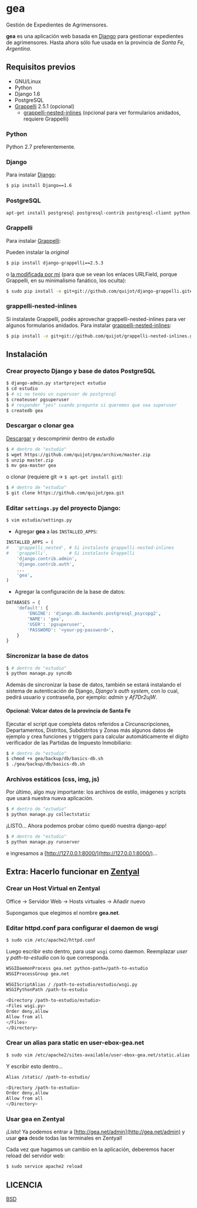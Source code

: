 # gea


Gestión de Expedientes de Agrimensores.

__gea__ es una aplicación web basada en [Django](https://www.djangoproject.com/) para gestionar expedientes de agrimensores. Hasta ahora sólo fue usada en la provincia de _Santa Fe, Argentina_.


## Requisitos previos

- GNU/Linux
- Python
- Django 1.6
- PostgreSQL
- [Grappelli](http://grappelliproject.com/) 2.5.1 (opcional)
  - [grappelli-nested-inlines](https://github.com/quijot/grappelli-nested-inlines) (opcional para ver formularios anidados, requiere Grappelli)

### Python

Python 2.7 preferentemente.

### Django

Para instalar [Django](https://www.djangoproject.com/):

```bash
$ pip install Django==1.6
```

### PostgreSQL

```bash
apt-get install postgresql postgresql-contrib postgresql-client python-psycopg2 postgresql-plpython-9.1
```

### Grappelli

Para instalar [Grappelli](http://grappelliproject.com/):

Pueden instalar la _original_

```bash
$ pip install django-grappelli==2.5.3
```

o [la modificada por mi](http://github.com/quijot/django-grappelli) (para que se vean los enlaces URLField, porque Grappelli, en su minimalismo fanático, los oculta):

```bash
$ sudo pip install -e git+git://github.com/quijot/django-grappelli.git#egg=django-grappelli
```

### grappelli-nested-inlines

Si instalaste Grappelli, podés aprovechar grappelli-nested-inlines para ver algunos formularios anidados. Para instalar [grappelli-nested-inlines](https://github.com/quijot/grappelli-nested-inlines):

```bash
$ pip install -e git+git://github.com/quijot/grappelli-nested-inlines.git#egg=grappelli-nested-inlines
```

## Instalación

### Crear proyecto Django y base de datos PostgreSQL

```bash
$ django-admin.py startproject estudio
$ cd estudio
$ # si no tenés un superuser de postgresql
$ createuser pgsuperuser
$ # responder "yes" cuando pregunte si queremos que sea superuser
$ createdb gea
```

### Descargar o clonar __gea__

[Descargar](https://github.com/quijot/gea/archive/master.zip) y descomprimir dentro de _estudio_ 

```bash
$ # dentro de "estudio"
$ wget https://github.com/quijot/gea/archive/master.zip
$ unzip master.zip
$ mv gea-master gea
```

o clonar (requiere git -> ```$ apt-get install git```):

```bash
$ # dentro de "estudio"
$ git clone https://github.com/quijot/gea.git
```

### Editar ```settings.py``` del proyecto Django:

```bash
$ vim estudio/settings.py
```

- Agregar __gea__ a las ```INSTALLED_APPS```:

```python
INSTALLED_APPS = (
#   'grappelli_nested', # Si instalaste grappelli-nested-inlines
#   'grappelli',        # Si instalaste Grappelli
    'django.contrib.admin',
    'django.contrib.auth',
    ...
    'gea',
)
```

- Agregar la configuración de la base de datos:

```python
DATABASES = {
    'default': {
        'ENGINE': 'django.db.backends.postgresql_psycopg2',
        'NAME': 'gea',
        'USER': 'pgsuperuser',
        'PASSWORD': '<your-pg-password>',
    }
}
```

### Sincronizar la base de datos

```bash
$ # dentro de "estudio"
$ python manage.py syncdb
```

Además de sincronizar la base de datos, también se estará instalando el sistema de autenticación de Django, _Django's auth system_, con lo cual, pedirá usuario y contraseña, por ejemplo: _admin_ y _Af7Dr2ujW_.

#### Opcional: Volcar datos de la provincia de Santa Fe

Ejecutar el script que completa datos referidos a Circunscripciones, Departamentos, Distritos, Subdistritos y Zonas más algunos datos de ejemplo y crea funciones y triggers para calcular automáticamente el dígito verificador de las Partidas de Impuesto Inmobiliario:

```bash
$ # dentro de "estudio"
$ chmod +x gea/backup/db/basics-db.sh
$ ./gea/backup/db/basics-db.sh
```

### Archivos estáticos (css, img, js)

Por último, algo muy importante: los archivos de estilo, imágenes y scripts que usará nuestra nueva aplicación.

```bash
$ # dentro de "estudio"
$ python manage.py collectstatic
```

¡LISTO... Ahora podemos probar cómo quedó nuestra django-app!

```bash
$ # dentro de "estudio"
$ python manage.py runserver
```

e ingresamos a [http://127.0.0.1:8000/](http://127.0.0.1:8000/)...

## Extra: Hacerlo funcionar en [Zentyal](http://www.zentyal.org/)

### Crear un Host Virtual en Zentyal

Office -> Servidor Web -> Hosts virtuales -> Añadir nuevo

Supongamos que elegimos el nombre __gea.net__.

### Editar httpd.conf para configurar el daemon de wsgi

```bash
$ sudo vim /etc/apache2/httpd.conf
```

Luego escribir esto dentro, para usar ```wsgi``` como daemon. Reemplazar _user_ y _path-to-estudio_ con lo que corresponda.

```bash
WSGIDaemonProcess gea.net python-path=/path-to-estudio
WSGIProcessGroup gea.net

WSGIScriptAlias / /path-to-estudio/estudio/wsgi.py
WSGIPythonPath /path-to-estudio

<Directory /path-to-estudio/estudio>
<Files wsgi.py>
Order deny,allow
Allow from all
</Files>
</Directory>
```

### Crear un alias para static en user-ebox-gea.net

```bash
$ sudo vim /etc/apache2/sites-available/user-ebox-gea.net/static.alias
```

Y escribir esto dentro...

```bash
Alias /static/ /path-to-estudio/

<Directory /path-to-estudio>
Order deny,allow
Allow from all
</Directory>
```

### Usar __gea__ en Zentyal

¡Listo! Ya podemos entrar a [http://gea.net/admin](http://gea.net/admin) y usar __gea__ desde todas las terminales en Zentyal!

Cada vez que hagamos un cambio en la aplicación, deberemos hacer reload del servidor web:

```bash
$ sudo service apache2 reload
```

## LICENCIA

[BSD](https://raw.github.com/quijot/gea/master/LICENSE)

